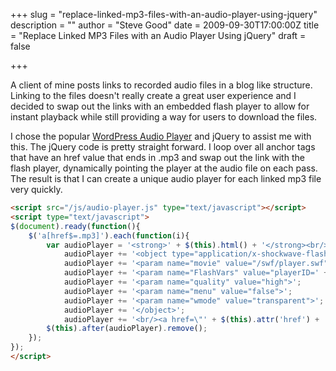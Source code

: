 +++
slug = "replace-linked-mp3-files-with-an-audio-player-using-jquery"
description = ""
author = "Steve Good"
date = 2009-09-30T17:00:00Z
title = "Replace Linked MP3 Files with an Audio Player Using jQuery"
draft = false

+++

A client of mine posts links to recorded audio files in a blog like structure.  Linking to the files doesn't really create a great user experience and I decided to swap out the links with an embedded flash player to allow for instant playback while still providing a way for users to download the files.

I chose the popular [WordPress Audio Player](http://wpaudioplayer.com/standalone) and jQuery to assist me with this.  The jQuery code is pretty straight forward.  I loop over all anchor tags that have an href value that ends in .mp3 and swap out the link with the flash player, dynamically pointing the player at the audio file on each pass.  The result is that I can create a unique audio player for each linked mp3 file very quickly.

```html
<script src="/js/audio-player.js" type="text/javascript"></script>
<script type="text/javascript">
$(document).ready(function(){
    $('a[href$=.mp3]').each(function(i){
        var audioPlayer = '<strong>' + $(this).html() + '</strong><br/>';
            audioPlayer += '<object type="application/x-shockwave-flash" data="/swf/player.swf" id="audioplayer' + i + '" height="24" width="290">';
            audioPlayer += '<param name="movie" value="/swf/player.swf">';
            audioPlayer += '<param name="FlashVars" value="playerID=' + i + '&amp;soundFile=' + $(this).attr('href') + '&titles=' + $(this).html() + '">';
            audioPlayer += '<param name="quality" value="high">';
            audioPlayer += '<param name="menu" value="false">';
            audioPlayer += '<param name="wmode" value="transparent">';
            audioPlayer += '</object>';
            audioPlayer += '<br/><a href=\"' + $(this).attr('href') + '\" target=\"_blank\">download mp3</a>';
        $(this).after(audioPlayer).remove();
    });
});
</script>
```
